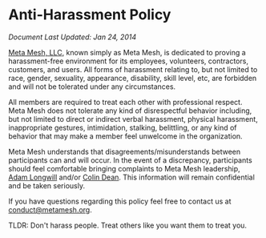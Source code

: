 # Anti-Harassment Policy

*Document Last Updated: Jan 24, 2014*

[Meta Mesh, LLC](http://www.metamesh.org), known simply as Meta Mesh,
is dedicated to proving a harassment-free environment for its employees,
volunteers, contractors, customers, and users. All forms of harassment
relating to, but not limited to race, gender, sexuality, appearance,
disability, skill level, etc, are forbidden and will not be tolerated under any
circumstances.

All members are required to treat each other with professional respect. Meta Mesh
does not tolerate any kind of disrespectful behavior including, but not limited
to direct or indirect verbal harassment, physical harassment, inappropriate
gestures, intimidation, stalking, belittling, or any kind of behavior that may
make a member feel unwelcome in the organization.

Meta Mesh understands that disagreements/misunderstands between participants can
and will occur. In the event of a discrepancy, participants should feel
comfortable bringing complaints to Meta Mesh leadership,
[Adam Longwill](mailto:adam.longwill+conduct@metamesh.org) and/or
[Colin Dean](mailto:colin.dean+conduct@metamesh.org). This information will remain
confidential and be taken seriously.

If you have questions regarding this policy feel free to contact us at
[conduct@metamesh.org](mailto:conduct@metamesh.org).

TLDR: Don't harass people. Treat others like you want them to treat you. 

